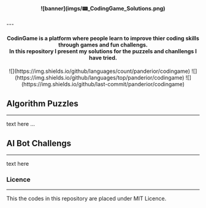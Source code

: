 <h4 align="center"> ![banner](imgs/📟_CodingGame_Solutions.png) </h4>
<!-- <img src="imgs/_CodingGame_Solutions.png" align="center" alt="Banner" /> -->
---
<h4 align="center">
    CodinGame is a platform where people learn to improve thier coding skills through games and fun challengs.<br>
    In this repository I present my solutions for the puzzels and chanllengs I have tried.
</h4>

<p align="center">
    ![](https://img.shields.io/github/languages/count/panderior/codingame)
    ![](https://img.shields.io/github/languages/top/panderior/codingame)
    ![](https://img.shields.io/github/last-commit/panderior/codingame)
</p>


## Algorithm Puzzles</h2>
---
text here ...

## AI Bot Challengs</h2>
---
text here

### Licence
---
This the codes in this repository are placed under MIT Licence.

